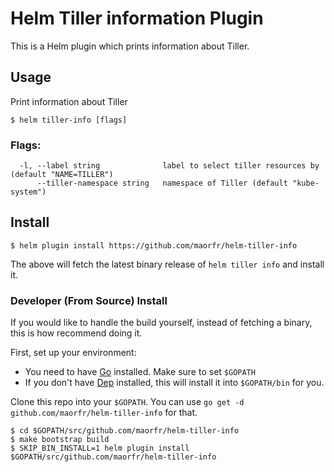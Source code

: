 # Helm Tiller information Plugin

This is a Helm plugin which prints information about Tiller.

## Usage

Print information about Tiller

```
$ helm tiller-info [flags]
```

### Flags:

```
  -l, --label string              label to select tiller resources by (default "NAME=TILLER")
      --tiller-namespace string   namespace of Tiller (default "kube-system")
```


## Install

```
$ helm plugin install https://github.com/maorfr/helm-tiller-info
```

The above will fetch the latest binary release of `helm tiller info` and install it.

### Developer (From Source) Install

If you would like to handle the build yourself, instead of fetching a binary,
this is how recommend doing it.

First, set up your environment:

- You need to have [Go](http://golang.org) installed. Make sure to set `$GOPATH`
- If you don't have [Dep](https://github.com/golang/dep) installed, this will install it into
  `$GOPATH/bin` for you.

Clone this repo into your `$GOPATH`. You can use `go get -d github.com/maorfr/helm-tiller-info`
for that.

```
$ cd $GOPATH/src/github.com/maorfr/helm-tiller-info
$ make bootstrap build
$ SKIP_BIN_INSTALL=1 helm plugin install $GOPATH/src/github.com/maorfr/helm-tiller-info
```
